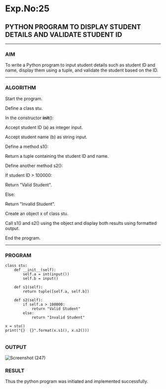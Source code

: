 # Exp.No:25  
## PYTHON PROGRAM TO DISPLAY STUDENT DETAILS AND VALIDATE STUDENT ID
---

### AIM  
To write a Python program to input student details such as student ID and name, display them using a tuple, and validate the student based on the ID.

---

### ALGORITHM

Start the program.

Define a class stu.

In the constructor __init__():

Accept student ID (a) as integer input.

Accept student name (b) as string input.

Define a method s1():

Return a tuple containing the student ID and name.

Define another method s2():

If student ID > 100000:

Return "Valid Student".

Else:

Return "Invalid Student".

Create an object x of class stu.

Call s1() and s2() using the object and display both results using formatted output.

End the program.

---

### PROGRAM
```
class stu:
    def __init__(self):
        self.a = int(input())
        self.b = input()
        
    def s1(self):
        return tuple([self.a, self.b])
        
    def s2(self):
        if self.a > 100000:
            return "Valid Student"
        else:
            return "Invalid Student"
            
x = stu()
print("{}  {}".format(x.s1(), x.s2()))


```

### OUTPUT  
![Screenshot (247)](https://github.com/user-attachments/assets/7f5fe513-d003-4bc5-bf5b-2e0f037131b2)


### RESULT
Thus the python program was initiated and implemented successfully.

